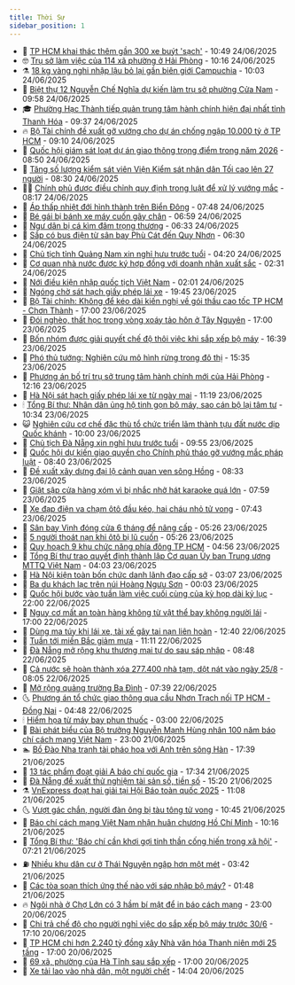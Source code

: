 ```yaml
---
title: Thời Sự
sidebar_position: 1
---
```


<!-- vnexpress-thoi-su:START -->
- 🦒 [TP HCM khai thác thêm gần 300 xe buýt &#39;sạch&#39;](https://vnexpress.net/tp-hcm-khai-thac-them-gan-300-xe-buyt-sach-4905770.html) - 10:49 24/06/2025
- 🤓 [Trụ sở làm việc của 114 xã phường ở Hải Phòng](https://vnexpress.net/tru-so-lam-viec-cua-114-xa-phuong-o-hai-phong-4905535.html) - 10:16 24/06/2025
- ⚗️ [18 kg vàng nghi nhập lậu bỏ lại gần biên giới Campuchia](https://vnexpress.net/18-kg-vang-nghi-nhap-lau-bo-lai-gan-bien-gioi-campuchia-4905752.html) - 10:03 24/06/2025
- 🌊 [Biệt thự 12 Nguyễn Chế Nghĩa dự kiến làm trụ sở phường Cửa Nam](https://vnexpress.net/biet-thu-12-nguyen-che-nghia-du-kien-lam-tru-so-phuong-cua-nam-4905727.html) - 09:58 24/06/2025
- 🎓 [Phường Hạc Thành tiếp quản trung tâm hành chính hiện đại nhất tỉnh Thanh Hóa](https://vnexpress.net/phuong-hac-thanh-tiep-quan-trung-tam-hanh-chinh-hien-dai-nhat-tinh-thanh-hoa-4905525.html) - 09:37 24/06/2025
- 🔥 [Bộ Tài chính đề xuất gỡ vướng cho dự án chống ngập 10.000 tỷ ở TP HCM](https://vnexpress.net/bo-tai-chinh-de-xuat-go-vuong-cho-du-an-chong-ngap-10-000-ty-o-tp-hcm-4905719.html) - 09:10 24/06/2025
- 🦏 [Quốc hội giám sát loạt dự án giao thông trọng điểm trong năm 2026](https://vnexpress.net/quoc-hoi-giam-sat-loat-du-an-giao-thong-trong-diem-trong-nam-2026-4905637.html) - 08:50 24/06/2025
- 👺 [Tăng số lượng kiểm sát viên Viện Kiểm sát nhân dân Tối cao lên 27 người](https://vnexpress.net/tang-so-luong-kiem-sat-vien-vien-kiem-sat-nhan-dan-toi-cao-len-27-nguoi-4905649.html) - 08:30 24/06/2025
- 🧑‍🏫 [Chính phủ được điều chỉnh quy định trong luật để xử lý vướng mắc](https://vnexpress.net/chinh-phu-duoc-dieu-chinh-quy-dinh-trong-luat-de-xu-ly-vuong-mac-4905667.html) - 08:17 24/06/2025
- 🚦 [Áp thấp nhiệt đới hình thành trên Biển Đông](https://vnexpress.net/ap-thap-nhiet-doi-hinh-thanh-tren-bien-dong-4905497.html) - 07:48 24/06/2025
- 🎉 [Bé gái bị bánh xe máy cuốn gãy chân](https://vnexpress.net/be-gai-bi-banh-xe-may-cuon-gay-chan-4905605.html) - 06:59 24/06/2025
- 🦒 [Ngư dân bị cá kìm đâm trọng thương](https://vnexpress.net/ngu-dan-bi-ca-kim-dam-trong-thuong-4905603.html) - 06:33 24/06/2025
- 🤗 [Sắp có bus điện từ sân bay Phù Cát đến Quy Nhơn](https://vnexpress.net/sap-co-bus-dien-tu-san-bay-phu-cat-den-quy-nhon-4905596.html) - 06:30 24/06/2025
- 💼 [Chủ tịch tỉnh Quảng Nam xin nghỉ hưu trước tuổi](https://vnexpress.net/chu-tich-tinh-quang-nam-xin-nghi-huu-truoc-tuoi-4905521.html) - 04:20 24/06/2025
- 🤩 [Cơ quan nhà nước được ký hợp đồng với doanh nhân xuất sắc](https://vnexpress.net/co-quan-nha-nuoc-duoc-ky-hop-dong-voi-doanh-nhan-xuat-sac-4905396.html) - 02:31 24/06/2025
- 🤡 [Nới điều kiện nhập quốc tịch Việt Nam](https://vnexpress.net/noi-dieu-kien-nhap-quoc-tich-viet-nam-4905389.html) - 02:01 24/06/2025
- 💯 [Ngóng chờ sát hạch giấy phép lái xe](https://vnexpress.net/ngong-cho-sat-hach-giay-phep-lai-xe-4898890.html) - 19:45 23/06/2025
- 👺 [Bộ Tài chính: Không để kéo dài kiến nghị về gói thầu cao tốc TP HCM - Chơn Thành](https://vnexpress.net/bo-tai-chinh-khong-de-keo-dai-kien-nghi-ve-goi-thau-cao-toc-tp-hcm-chon-thanh-4905272.html) - 17:00 23/06/2025
- 🌮 [Đói nghèo, thất học trong vòng xoáy tảo hôn ở Tây Nguyên](https://vnexpress.net/doi-ngheo-that-hoc-trong-vong-xoay-tao-hon-o-tay-nguyen-4897214.html) - 17:00 23/06/2025
- 🥸 [Bốn nhóm được giải quyết chế độ thôi việc khi sắp xếp bộ máy](https://vnexpress.net/bon-nhom-duoc-giai-quyet-che-do-thoi-viec-khi-sap-xep-bo-may-4905331.html) - 16:39 23/06/2025
- 🐻 [Phó thủ tướng: Nghiên cứu mô hình rừng trong đô thị](https://vnexpress.net/pho-thu-tuong-nghien-cuu-mo-hinh-rung-trong-do-thi-4905319.html) - 15:35 23/06/2025
- 👀 [Phương án bố trí trụ sở trung tâm hành chính mới của Hải Phòng](https://vnexpress.net/phuong-an-bo-tri-tru-so-trung-tam-hanh-chinh-moi-cua-hai-phong-4905228.html) - 12:16 23/06/2025
- 🤔 [Hà Nội sát hạch giấy phép lái xe từ ngày mai](https://vnexpress.net/ha-noi-sat-hach-giay-phep-lai-xe-tu-ngay-mai-4905269.html) - 11:19 23/06/2025
- 🕯 [Tổng Bí thư: Nhân dân ủng hộ tinh gọn bộ máy, sao cán bộ lại tâm tư](https://vnexpress.net/tong-bi-thu-nhan-dan-ung-ho-tinh-gon-bo-may-sao-can-bo-lai-tam-tu-4905234.html) - 10:34 23/06/2025
- 😺 [Nghiên cứu cơ chế đặc thù tổ chức triển lãm thành tựu đất nước dịp Quốc khánh](https://vnexpress.net/nghien-cuu-co-che-dac-thu-to-chuc-trien-lam-thanh-tuu-dat-nuoc-dip-quoc-khanh-4905177.html) - 10:00 23/06/2025
- 🦆 [Chủ tịch Đà Nẵng xin nghỉ hưu trước tuổi](https://vnexpress.net/chu-tich-da-nang-xin-nghi-huu-truoc-tuoi-4905237.html) - 09:55 23/06/2025
- 🧰 [Quốc hội dự kiến giao quyền cho Chính phủ tháo gỡ vướng mắc pháp luật](https://vnexpress.net/quoc-hoi-du-kien-giao-quyen-cho-chinh-phu-thao-go-vuong-mac-phap-luat-4905057.html) - 08:40 23/06/2025
- 🦍 [Đề xuất xây dựng đại lộ cảnh quan ven sông Hồng](https://vnexpress.net/de-xuat-xay-dung-dai-lo-canh-quan-ven-song-hong-4905076.html) - 08:33 23/06/2025
- 🧰 [Giật sập cửa hàng xóm vì bị nhắc nhở hát karaoke quá lớn](https://vnexpress.net/giat-sap-cua-hang-xom-vi-bi-nhac-nho-hat-karaoke-qua-lon-4905148.html) - 07:59 23/06/2025
- 💃 [Xe đạp điện va chạm ôtô đầu kéo, hai cháu nhỏ tử vong](https://vnexpress.net/xe-dap-dien-va-cham-oto-dau-keo-hai-chau-nho-tu-vong-4905100.html) - 07:43 23/06/2025
- 🧰 [Sân bay Vinh đóng cửa 6 tháng để nâng cấp](https://vnexpress.net/san-bay-vinh-dong-cua-6-thang-de-nang-cap-4905048.html) - 05:26 23/06/2025
- 🚀 [5 người thoát nạn khi ôtô bị lũ cuốn](https://vnexpress.net/5-nguoi-thoat-nan-khi-oto-bi-lu-cuon-4905039.html) - 05:26 23/06/2025
- 🎊 [Quy hoạch 9 khu chức năng phía đông TP HCM](https://vnexpress.net/quy-hoach-9-khu-chuc-nang-phia-dong-tp-hcm-4905056.html) - 04:56 23/06/2025
- 🤭 [Tổng Bí thư trao quyết định thành lập Cơ quan Ủy ban Trung ương MTTQ Việt Nam](https://vnexpress.net/tong-bi-thu-trao-quyet-dinh-thanh-lap-co-quan-uy-ban-trung-uong-mttq-viet-nam-4905018.html) - 04:03 23/06/2025
- 🤗 [Hà Nội kiện toàn bốn chức danh lãnh đạo cấp sở](https://vnexpress.net/ha-noi-kien-toan-bon-chuc-danh-lanh-dao-cap-so-4904950.html) - 03:07 23/06/2025
- 🌈 [Ba du khách lạc trên núi Hoàng Ngưu Sơn](https://vnexpress.net/ba-du-khach-lac-tren-nui-hoang-nguu-son-4904866.html) - 00:03 23/06/2025
- 🦣 [Quốc hội bước vào tuần làm việc cuối cùng của kỳ họp dài kỷ lục](https://vnexpress.net/quoc-hoi-buoc-vao-tuan-lam-viec-cuoi-cung-cua-ky-hop-dai-ky-luc-4904812.html) - 22:00 22/06/2025
- 🎡 [Nguy cơ mất an toàn hàng không từ vật thể bay không người lái](https://vnexpress.net/nguy-co-mat-an-toan-hang-khong-tu-vat-the-bay-khong-nguoi-lai-4902895.html) - 17:00 22/06/2025
- 🦏 [Dùng ma túy khi lái xe, tài xế gây tai nạn liên hoàn](https://vnexpress.net/dung-ma-tuy-khi-lai-xe-tai-xe-gay-tai-nan-lien-hoan-4904802.html) - 12:40 22/06/2025
- 🎊 [Tuần tới miền Bắc giảm mưa](https://vnexpress.net/tuan-toi-mien-bac-giam-mua-4904778.html) - 11:11 22/06/2025
- 🫶 [Đà Nẵng mở rộng khu thương mại tự do sau sáp nhập](https://vnexpress.net/da-nang-mo-rong-khu-thuong-mai-tu-do-sau-sap-nhap-4904753.html) - 08:48 22/06/2025
- 🤔 [Cả nước sẽ hoàn thành xóa 277.400 nhà tạm, dột nát vào ngày 25/8](https://vnexpress.net/ca-nuoc-se-hoan-thanh-xoa-277-400-nha-tam-dot-nat-vao-ngay-25-8-4904732.html) - 08:05 22/06/2025
- 🤠 [Mở rộng quảng trường Ba Đình](https://vnexpress.net/mo-rong-quang-truong-ba-dinh-4904717.html) - 07:39 22/06/2025
- 🌜 [Phương án tổ chức giao thông qua cầu Nhơn Trạch nối TP HCM - Đồng Nai](https://vnexpress.net/phuong-an-to-chuc-giao-thong-qua-cau-nhon-trach-noi-tp-hcm-dong-nai-4904706.html) - 04:48 22/06/2025
- 🕯 [Hiểm họa từ máy bay phun thuốc](https://vnexpress.net/hiem-hoa-tu-may-bay-phun-thuoc-4904350.html) - 03:00 22/06/2025
- 🤔 [Bài phát biểu của Bộ trưởng Nguyễn Mạnh Hùng nhân 100 năm báo chí cách mạng Việt Nam](https://vnexpress.net/bai-phat-bieu-cua-bo-truong-nguyen-manh-hung-nhan-100-nam-bao-chi-cach-mang-viet-nam-4904549.html) - 23:00 21/06/2025
- 🏊 [Bồ Đào Nha tranh tài pháo hoa với Anh trên sông Hàn](https://vnexpress.net/bo-dao-nha-tranh-tai-phao-hoa-voi-anh-tren-song-han-4904628.html) - 17:39 21/06/2025
- 🌮 [13 tác phẩm đoạt giải A báo chí quốc gia](https://vnexpress.net/13-tac-pham-doat-giai-a-bao-chi-quoc-gia-4904619.html) - 17:34 21/06/2025
- 🫣 [Đà Nẵng đề xuất thử nghiệm tài sản số, tiền số](https://vnexpress.net/da-nang-de-xuat-thu-nghiem-tai-san-so-tien-so-4904592.html) - 15:20 21/06/2025
- ⚗️ [VnExpress đoạt hai giải tại Hội Báo toàn quốc 2025](https://vnexpress.net/vnexpress-doat-hai-giai-tai-hoi-bao-toan-quoc-2025-4904562.html) - 11:08 21/06/2025
- 🌜 [Vượt gác chắn, người đàn ông bị tàu tông tử vong](https://vnexpress.net/vuot-gac-chan-nguoi-dan-ong-bi-tau-tong-tu-vong-4904542.html) - 10:45 21/06/2025
- 🌁 [Báo chí cách mạng Việt Nam nhận huân chương Hồ Chí Minh](https://vnexpress.net/bao-chi-cach-mang-viet-nam-nhan-huan-chuong-ho-chi-minh-4904508.html) - 10:16 21/06/2025
- 🐲 [Tổng Bí thư: &#39;Báo chí cần khơi gợi tinh thần cống hiến trong xã hội&#39;](https://vnexpress.net/tong-bi-thu-bao-chi-can-khoi-goi-tinh-than-cong-hien-trong-xa-hoi-4904392.html) - 07:21 21/06/2025
- ⛽️ [Nhiều khu dân cư ở Thái Nguyên ngập hơn một mét](https://vnexpress.net/nhieu-khu-dan-cu-o-thai-nguyen-ngap-hon-mot-met-4904444.html) - 03:42 21/06/2025
- 🗽 [Các tòa soạn thích ứng thế nào với sáp nhập bộ máy?](https://vnexpress.net/cac-toa-soan-thich-ung-the-nao-voi-sap-nhap-bo-may-4904359.html) - 01:48 21/06/2025
- 🔥 [Ngôi nhà ở Chợ Lớn có 3 hầm bí mật để in báo cách mạng](https://vnexpress.net/ngoi-nha-o-cho-lon-co-3-ham-bi-mat-de-in-bao-cach-mang-4904078.html) - 23:00 20/06/2025
- 💯 [Chi trả chế độ cho người nghỉ việc do sắp xếp bộ máy trước 30/6](https://vnexpress.net/chi-tra-che-do-cho-nguoi-nghi-viec-do-sap-xep-bo-may-truoc-30-6-4904371.html) - 17:10 20/06/2025
- 🦆 [TP HCM chi hơn 2.240 tỷ đồng xây Nhà văn hóa Thanh niên mới 25 tầng](https://vnexpress.net/tp-hcm-chi-hon-2-240-ty-dong-xay-nha-van-hoa-thanh-nien-moi-25-tang-4904338.html) - 17:00 20/06/2025
- 🫣 [69 xã, phường của Hà Tĩnh sau sắp xếp](https://vnexpress.net/69-xa-phuong-cua-ha-tinh-sau-sap-xep-4902936.html) - 17:00 20/06/2025
- 🤡 [Xe tải lao vào nhà dân, một người chết](https://vnexpress.net/xe-tai-lao-vao-nha-dan-mot-nguoi-chet-4904354.html) - 14:04 20/06/2025<!-- vnexpress-thoi-su:END -->